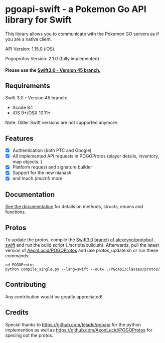 # pgoapi-swift - a Pokemon Go API library for Swift

This library allows you to communicate with the Pokemon GO servers as if you are a native client.

API Version: 1.15.0 (iOS)

Pogoprotos Version: 2.1.0 (fully implemented)

#### Please use the [Swift3.0 - Version 45 branch.](https://github.com/lsapan/pgoapi-swift/tree/Swift3.0---Version-45)

## Requirements
Swift 3.0 - Version 45 branch:
- Xcode 8.1
- iOS 9+/OSX 10.11+

Note: Older Swift versions are not supported anymore.

## Features
- [x] Authentication (both PTC and Google)
- [x] All implemented API requests in POGOProtos (player details, inventory, map objects..)
- [x] Platform request and signature builder
- [x] Support for the new niahash
- [x] and much *(much!)* more.

## Documentation
[See the documentation](https://github.com/lsapan/pgoapi-swift/wiki/Documentation) for details on methods, structs, enums and functions.

## Protos
To update the protos, compile the [Swift3.0 branch of alexeyxo/protobuf-swift](https://github.com/alexeyxo/protobuf-swift/tree/ProtoBuf3.0-Swift3.0) and run the build script (./scripts/build.sh). Afterwards, pull the latest version of [AeonLucid/POGOProtos](https://github.com/AeonLucid/POGOProtos) and use protos_update.sh or run these commands:
```
cd POGOProtos
python compile_single.py --lang=swift --out=../PGoApi/Classes/protos/
```

## Contributing
Any contribution would be greatly appreciated!

## Credits
Special thanks to https://github.com/tejado/pgoapi for the python implemention as well as https://github.com/AeonLucid/POGOProtos for specing out the protos.
